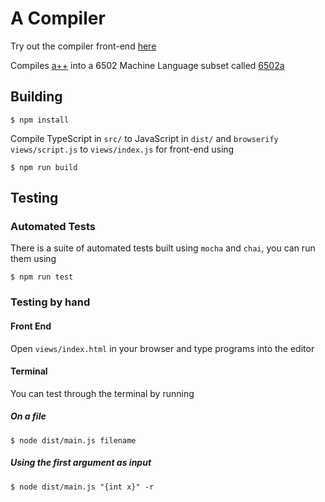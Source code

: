 # A Compiler
Try out the compiler front-end [here](https://hoenn.github.io/compilers/)

Compiles [a++](http://labouseur.com/courses/compilers/grammar.pdf) into a 6502 Machine Language subset called [6502a](http://labouseur.com/commondocs/6502alan-instruction-set.pdf)

## Building

`$ npm install`

Compile TypeScript in `src/` to JavaScript in `dist/` and `browserify views/script.js` to `views/index.js` for front-end using

`$ npm run build`

## Testing

### Automated Tests

There is a suite of automated tests built using `mocha` and `chai`, you can run them using

`$ npm run test`

### Testing by hand

#### Front End

Open `views/index.html` in your browser and type programs into the editor

#### Terminal

You can test through the terminal by running

##### On a file

`$ node dist/main.js filename`

##### Using the first argument as input

`$ node dist/main.js "{int x}" -r`



